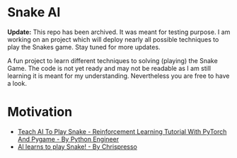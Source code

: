 # Snake AI

**Update:** This repo has been archived. It was meant for testing purpose. I am working on an project which will deploy nearly all possible techniques to play the Snakes game. Stay tuned for more updates.

A fun project to learn different techniques to solving (playing) the Snake Game.
The code is not yet ready and may not be readable as I am still learning it is meant for my understanding.
Nevertheless you are free to have a look.

# Motivation
- [Teach AI To Play Snake - Reinforcement Learning Tutorial With PyTorch And Pygame - By Python Engineer](https://github.com/python-engineer/snake-ai-pytorch)
- [Al learns to play Snake! - By Chrispresso](https://chrispresso.io/AI_Learns_To_Play_Snake)
